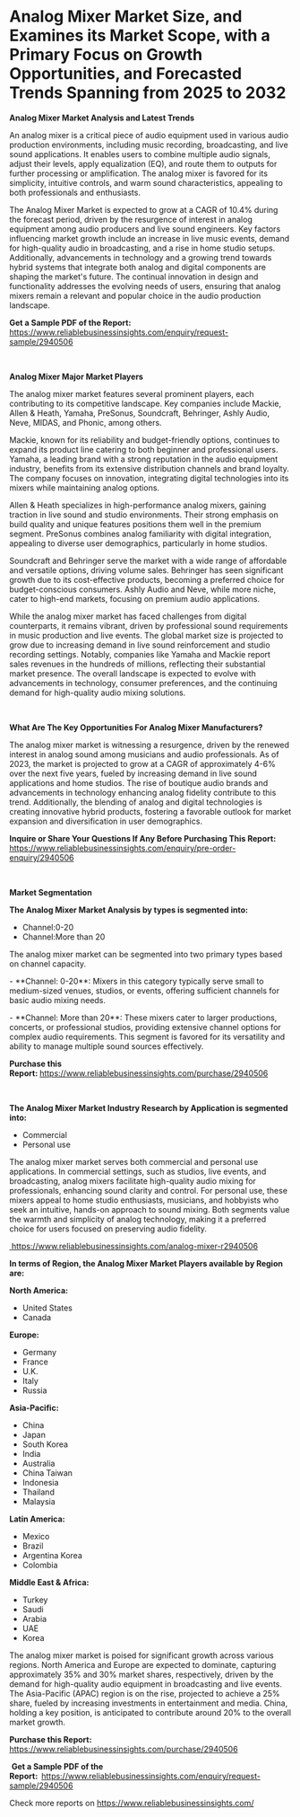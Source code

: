 <p><h1>Analog Mixer Market Size, and Examines its Market Scope, with a Primary Focus on Growth Opportunities, and Forecasted Trends Spanning from 2025 to 2032</h1></p><p><strong>Analog Mixer Market Analysis and Latest Trends</strong></p>
<p><p>An analog mixer is a critical piece of audio equipment used in various audio production environments, including music recording, broadcasting, and live sound applications. It enables users to combine multiple audio signals, adjust their levels, apply equalization (EQ), and route them to outputs for further processing or amplification. The analog mixer is favored for its simplicity, intuitive controls, and warm sound characteristics, appealing to both professionals and enthusiasts.</p><p>The Analog Mixer Market is expected to grow at a CAGR of 10.4% during the forecast period, driven by the resurgence of interest in analog equipment among audio producers and live sound engineers. Key factors influencing market growth include an increase in live music events, demand for high-quality audio in broadcasting, and a rise in home studio setups. Additionally, advancements in technology and a growing trend towards hybrid systems that integrate both analog and digital components are shaping the market's future. The continual innovation in design and functionality addresses the evolving needs of users, ensuring that analog mixers remain a relevant and popular choice in the audio production landscape.</p></p>
<p><strong>Get a Sample PDF of the Report:&nbsp;</strong> <a href="https://www.reliablebusinessinsights.com/enquiry/request-sample/2940506?utm_campaign=3113&utm_medium=2&utm_source=Github&utm_content=ia&utm_term=15032025&utm_id=analog-mixer">https://www.reliablebusinessinsights.com/enquiry/request-sample/2940506</a></p>
<p>&nbsp;</p>
<p><strong>Analog Mixer Major Market Players</strong></p>
<p><p>The analog mixer market features several prominent players, each contributing to its competitive landscape. Key companies include Mackie, Allen & Heath, Yamaha, PreSonus, Soundcraft, Behringer, Ashly Audio, Neve, MIDAS, and Phonic, among others. </p><p>Mackie, known for its reliability and budget-friendly options, continues to expand its product line catering to both beginner and professional users. Yamaha, a leading brand with a strong reputation in the audio equipment industry, benefits from its extensive distribution channels and brand loyalty. The company focuses on innovation, integrating digital technologies into its mixers while maintaining analog options.</p><p>Allen & Heath specializes in high-performance analog mixers, gaining traction in live sound and studio environments. Their strong emphasis on build quality and unique features positions them well in the premium segment. PreSonus combines analog familiarity with digital integration, appealing to diverse user demographics, particularly in home studios.</p><p>Soundcraft and Behringer serve the market with a wide range of affordable and versatile options, driving volume sales. Behringer has seen significant growth due to its cost-effective products, becoming a preferred choice for budget-conscious consumers. Ashly Audio and Neve, while more niche, cater to high-end markets, focusing on premium audio applications.</p><p>While the analog mixer market has faced challenges from digital counterparts, it remains vibrant, driven by professional sound requirements in music production and live events. The global market size is projected to grow due to increasing demand in live sound reinforcement and studio recording settings. Notably, companies like Yamaha and Mackie report sales revenues in the hundreds of millions, reflecting their substantial market presence. The overall landscape is expected to evolve with advancements in technology, consumer preferences, and the continuing demand for high-quality audio mixing solutions.</p></p>
<p>&nbsp;</p>
<p><strong>What Are The Key Opportunities For Analog Mixer Manufacturers?</strong></p>
<p><p>The analog mixer market is witnessing a resurgence, driven by the renewed interest in analog sound among musicians and audio professionals. As of 2023, the market is projected to grow at a CAGR of approximately 4-6% over the next five years, fueled by increasing demand in live sound applications and home studios. The rise of boutique audio brands and advancements in technology enhancing analog fidelity contribute to this trend. Additionally, the blending of analog and digital technologies is creating innovative hybrid products, fostering a favorable outlook for market expansion and diversification in user demographics.</p></p>
<p><strong>Inquire or Share Your Questions If Any Before Purchasing This Report:</strong> <a href="https://www.reliablebusinessinsights.com/enquiry/pre-order-enquiry/2940506?utm_campaign=3113&utm_medium=2&utm_source=Github&utm_content=ia&utm_term=15032025&utm_id=analog-mixer">https://www.reliablebusinessinsights.com/enquiry/pre-order-enquiry/2940506</a></p>
<p>&nbsp;</p>
<p><strong>Market Segmentation</strong></p>
<p><strong>The Analog Mixer Market Analysis by types is segmented into:</strong></p>
<p><ul><li>Channel:0-20</li><li>Channel:More than 20</li></ul></p>
<p><p>The analog mixer market can be segmented into two primary types based on channel capacity. </p><p>- **Channel: 0-20**: Mixers in this category typically serve small to medium-sized venues, studios, or events, offering sufficient channels for basic audio mixing needs. </p><p>- **Channel: More than 20**: These mixers cater to larger productions, concerts, or professional studios, providing extensive channel options for complex audio requirements. This segment is favored for its versatility and ability to manage multiple sound sources effectively.</p></p>
<p><strong>Purchase this Report:&nbsp;</strong><a href="https://www.reliablebusinessinsights.com/purchase/2940506?utm_campaign=3113&utm_medium=2&utm_source=Github&utm_content=ia&utm_term=15032025&utm_id=analog-mixer">https://www.reliablebusinessinsights.com/purchase/2940506</a></p>
<p>&nbsp;</p>
<p><strong>The Analog Mixer Market Industry Research by Application is segmented into:</strong></p>
<p><ul><li>Commercial</li><li>Personal use</li></ul></p>
<p><p>The analog mixer market serves both commercial and personal use applications. In commercial settings, such as studios, live events, and broadcasting, analog mixers facilitate high-quality audio mixing for professionals, enhancing sound clarity and control. For personal use, these mixers appeal to home studio enthusiasts, musicians, and hobbyists who seek an intuitive, hands-on approach to sound mixing. Both segments value the warmth and simplicity of analog technology, making it a preferred choice for users focused on preserving audio fidelity.</p></p>
<p><a href="https://www.reliablebusinessinsights.com/analog-mixer-r2940506?utm_campaign=3113&utm_medium=2&utm_source=Github&utm_content=ia&utm_term=15032025&utm_id=analog-mixer">&nbsp;https://www.reliablebusinessinsights.com/analog-mixer-r2940506</a></p>
<p><strong>In terms of Region, the Analog Mixer Market Players available by Region are:</strong></p>
<p>
    <p> <strong> North America: </strong>
        <ul>
            <li>United States</li>
            <li>Canada</li>
        </ul>
        </p> 
    <p> <strong> Europe: </strong>
        <ul>
            <li>Germany</li>
            <li>France</li>
            <li>U.K.</li>
            <li>Italy</li>
            <li>Russia</li>
        </ul>
        </p> 
    <p> <strong> Asia-Pacific: </strong>
        <ul>
            <li>China</li>
            <li>Japan</li>
            <li>South Korea</li>
            <li>India</li>
            <li>Australia</li>
            <li>China Taiwan</li>
            <li>Indonesia</li>
            <li>Thailand</li>
            <li>Malaysia</li>
        </ul>
        </p> 
    <p> <strong> Latin America: </strong>
        <ul>
            <li>Mexico</li>
            <li>Brazil</li>
            <li>Argentina Korea</li>
            <li>Colombia</li>
        </ul>
        </p> 
    <p> <strong> Middle East & Africa: </strong>
        <ul>
            <li>Turkey</li>
            <li>Saudi</li>
            <li>Arabia</li>
            <li>UAE</li>
            <li>Korea</li>
        </ul>
    </p>
    </p>
<p><p>The analog mixer market is poised for significant growth across various regions. North America and Europe are expected to dominate, capturing approximately 35% and 30% market shares, respectively, driven by the demand for high-quality audio equipment in broadcasting and live events. The Asia-Pacific (APAC) region is on the rise, projected to achieve a 25% share, fueled by increasing investments in entertainment and media. China, holding a key position, is anticipated to contribute around 20% to the overall market growth.</p></p>
<p><strong>Purchase this Report: </strong><a href="https://www.reliablebusinessinsights.com/purchase/2940506?utm_campaign=3113&utm_medium=2&utm_source=Github&utm_content=ia&utm_term=15032025&utm_id=analog-mixer">https://www.reliablebusinessinsights.com/purchase/2940506</a></p>
<p>&nbsp;<strong>Get a Sample PDF of the Report:&nbsp;&nbsp;</strong><a href="https://www.reliablebusinessinsights.com/enquiry/request-sample/2940506?utm_campaign=3113&utm_medium=2&utm_source=Github&utm_content=ia&utm_term=15032025&utm_id=analog-mixer">https://www.reliablebusinessinsights.com/enquiry/request-sample/2940506</a></p>
<p><strong></strong></p>
<p>Check more reports on <a href="https://www.reliablebusinessinsights.com/?utm_campaign=3113&utm_medium=2&utm_source=Github&utm_content=ia&utm_term=15032025&utm_id=analog-mixer">https://www.reliablebusinessinsights.com/</a></p>